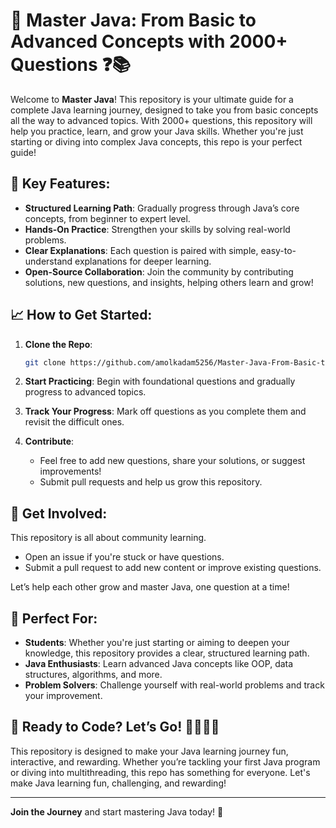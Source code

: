 # 🚀 Master Java: From Basic to Advanced Concepts with 2000+ Questions ❓📚

Welcome to **Master Java**! This repository is your ultimate guide for a complete Java learning journey, designed to take you from basic concepts all the way to advanced topics. With 2000+ questions, this repository will help you practice, learn, and grow your Java skills. Whether you're just starting or diving into complex Java concepts, this repo is your perfect guide!

## 🎯 Key Features:
- **Structured Learning Path**: Gradually progress through Java’s core concepts, from beginner to expert level.
- **Hands-On Practice**: Strengthen your skills by solving real-world problems.
- **Clear Explanations**: Each question is paired with simple, easy-to-understand explanations for deeper learning.
- **Open-Source Collaboration**: Join the community by contributing solutions, new questions, and insights, helping others learn and grow!

## 📈 How to Get Started:
1. **Clone the Repo**:
    ```bash
    git clone https://github.com/amolkadam5256/Master-Java-From-Basic-to-Advanced-Concepts-with-2000-Questions-A-Complete-Learning-Journey.git
    ```

2. **Start Practicing**: 
    Begin with foundational questions and gradually progress to advanced topics.

3. **Track Your Progress**: 
    Mark off questions as you complete them and revisit the difficult ones.

4. **Contribute**:
    - Feel free to add new questions, share your solutions, or suggest improvements!
    - Submit pull requests and help us grow this repository.

## 🎉 Get Involved:
This repository is all about community learning. 
- Open an issue if you're stuck or have questions.
- Submit a pull request to add new content or improve existing questions.

Let’s help each other grow and master Java, one question at a time!

## 🚀 Perfect For:
- **Students**: Whether you're just starting or aiming to deepen your knowledge, this repository provides a clear, structured learning path.
- **Java Enthusiasts**: Learn advanced Java concepts like OOP, data structures, algorithms, and more.
- **Problem Solvers**: Challenge yourself with real-world problems and track your improvement.

## 🌟 Ready to Code? Let’s Go! 👨‍💻👩‍💻
This repository is designed to make your Java learning journey fun, interactive, and rewarding. Whether you’re tackling your first Java program or diving into multithreading, this repo has something for everyone. Let's make Java learning fun, challenging, and rewarding!

---

**Join the Journey** and start mastering Java today! 🚀
